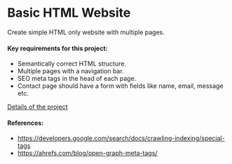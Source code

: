 # Basic HTML Website
Create simple HTML only website with multiple pages.

#### Key requirements for this project:

* Semantically correct HTML structure.
* Multiple pages with a navigation bar.
* SEO meta tags in the head of each page.
* Contact page should have a form with fields like name, email, message etc.

[Details of the project](https://roadmap.sh/projects/basic-html-website)

#### References:
* https://developers.google.com/search/docs/crawling-indexing/special-tags
* https://ahrefs.com/blog/open-graph-meta-tags/